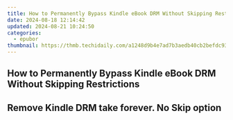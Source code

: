 ```yaml
---
title: How to Permanently Bypass Kindle eBook DRM Without Skipping Restrictions
date: 2024-08-18 12:14:42
updated: 2024-08-21 10:24:50
categories:
  - epubor
thumbnail: https://thmb.techidaily.com/a1248d9b4e7ad7b3aedb40cb2befdc93715f7a75414c6458bd1e077bee973ffa.jpg
---
```


## How to Permanently Bypass Kindle eBook DRM Without Skipping Restrictions

## Remove Kindle DRM take forever. No Skip option



<ins class="adsbygoogle"
     style="display:block"
     data-ad-format="autorelaxed"
     data-ad-client="ca-pub-7571918770474297"
     data-ad-slot="1223367746"></ins>



<ins class="adsbygoogle"
     style="display:block"
     data-ad-client="ca-pub-7571918770474297"
     data-ad-slot="8358498916"
     data-ad-format="auto"
     data-full-width-responsive="true"></ins>
